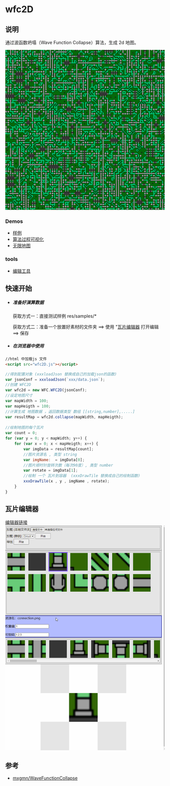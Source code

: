 # wfc2D
## 说明
通过波函数坍塌（Wave Function Collapse）算法，生成 2d 地图。

[![image](./res/info/cover.png)](https://anseyuyin.github.io/wfc2D/demos/2DMapExample/)

### Demos
- [样例](https://anseyuyin.github.io/wfc2D/demos/2DMapExample/) 
- [算法过程可视化](https://anseyuyin.github.io/wfc2D/demos/algorithmVisualization/) 
- [无限地图](https://anseyuyin.github.io/wfc2D/demos/endlessMap/build/web-desktop/) 

### tools
- [编辑工具](https://anseyuyin.github.io/wfc2D/demos/2DMapEditor/) 
## 快速开始
- ##### 准备好演算数据
    获取方式一：直接测试样例 res/samples/*

    获取方式二：准备一个放置好素材的文件夹 ==> 使用 "[瓦片编辑器](https://github.com/anseyuyin/wfc2D/blob/main/demos/2DMapEditor/README.md) 打开编辑 ==> 保存

- ##### 在浏览器中使用
````html
//html 中加载js 文件
<script src="wfc2D.js"></script>
````
````javascript
//得到配置对象 (xxxloadJson 替换成自己的加载json的函数)
var jsonConf = xxxloadJson(`xxx/data.json`);
//创建 WFC2D
var wfc2d = new WFC.WFC2D(jsonConf);
//设定地图尺寸
var mapWidth = 100;
var mapHeigth = 100;
//计算生成 地图数据 ，返回数据类型 数组 [[string,number],.....]
var resultMap = wfc2d.collapse(mapWidth, mapHeigth);

//绘制地图的每个瓦片
var count = 0;
for (var y = 0; y < mapWidth; y++) {
    for (var x = 0; x < mapHeigth; x++) {
        var imgData = resultMap[count];
        //图片资源名 , 类型 string
        var imgName:  = imgData[0];
        //图片顺时针旋转次数（每次90度）, 类型 number 
        var rotate = imgData[1];
        //绘制 一个 瓦片到容器  (xxxDrawTile 替换成自己的绘制函数)
        xxxDrawTile(x , y , imgName , rotate);
    }
}

````

## 瓦片编辑器
[编辑器链接](https://anseyuyin.github.io/wfc2D/demos/2DMapEditor/)
[![image](./res/info/editor_course.gif)](https://anseyuyin.github.io/wfc2D/demos/2DMapEditor/)

## 参考

- [mxgmn/WaveFunctionCollapse](https://github.com/mxgmn/WaveFunctionCollapse)

